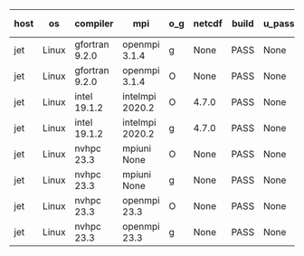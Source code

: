 

| host     | os       | compiler                              | mpi                      | o_g        | netcdf        | build       | u_pass          | u_fail          | s_pass            | s_fail            | e_pass             | e_fail             | nuopc_pass       | nuopc_fail       | artifacts link          |
|----------|----------|---------------------------------------|--------------------------|------------|---------------|-------------|-----------------|-----------------|-------------------|-------------------|--------------------|--------------------|------------------|------------------|-------------------------|
| jet | Linux | gfortran 9.2.0 | openmpi 3.1.4  | g | None  | PASS | None | None | None | None | None | None | None | None | <a href="https://github.com/esmf-org/esmf-test-artifacts/tree/1e2f3c5a89c0afbd8e201c9cb73a7ac75a2db5ce/develop/gfortran/9.2.0/g/openmpi/3.1.4" target="_blank">1e2f3c5</a> | 
| jet | Linux | gfortran 9.2.0 | openmpi 3.1.4  | O | None  | PASS | None | None | None | None | None | None | None | None | <a href="https://github.com/esmf-org/esmf-test-artifacts/tree/a835b4319b019e0694d65a5c71d56894a8859780/develop/gfortran/9.2.0/O/openmpi/3.1.4" target="_blank">a835b43</a> | 
| jet | Linux | intel 19.1.2 | intelmpi 2020.2  | O | 4.7.0  | PASS | None | None | None | None | None | None | None | None | <a href="https://github.com/esmf-org/esmf-test-artifacts/tree/927259a1d7ad750f92448dfb098169a72a0f9be0/develop/intel/19.1.2/O/intelmpi/2020.2" target="_blank">927259a</a> | 
| jet | Linux | intel 19.1.2 | intelmpi 2020.2  | g | 4.7.0  | PASS | None | None | None | None | None | None | None | None | <a href="https://github.com/esmf-org/esmf-test-artifacts/tree/6f29af9d27eda8e304b78a762c36c11dd652ed86/develop/intel/19.1.2/g/intelmpi/2020.2" target="_blank">6f29af9</a> | 
| jet | Linux | nvhpc 23.3 | mpiuni None  | O | None  | PASS | None | None | None | None | None | None | None | None | <a href="https://github.com/esmf-org/esmf-test-artifacts/tree/7b5f0ed6e7aef43830406e21743a99a1c7fe7e85/develop/nvhpc/23.3/O/mpiuni/None" target="_blank">7b5f0ed</a> | 
| jet | Linux | nvhpc 23.3 | mpiuni None  | g | None  | PASS | None | None | None | None | None | None | None | None | <a href="https://github.com/esmf-org/esmf-test-artifacts/tree/d3fedd8fe3ace668d076f7f9f882aaae27ab5d76/develop/nvhpc/23.3/g/mpiuni/None" target="_blank">d3fedd8</a> | 
| jet | Linux | nvhpc 23.3 | openmpi 23.3  | O | None  | PASS | None | None | None | None | None | None | None | None | <a href="https://github.com/esmf-org/esmf-test-artifacts/tree/6eb55fa7f6212c938b1e372501d142a568ba3e59/develop/nvhpc/23.3/O/openmpi/23.3" target="_blank">6eb55fa</a> | 
| jet | Linux | nvhpc 23.3 | openmpi 23.3  | g | None  | PASS | None | None | None | None | None | None | None | None | <a href="https://github.com/esmf-org/esmf-test-artifacts/tree/95db10411b7b74d32763216fb633e147e4532a2b/develop/nvhpc/23.3/g/openmpi/23.3" target="_blank">95db104</a> | 
